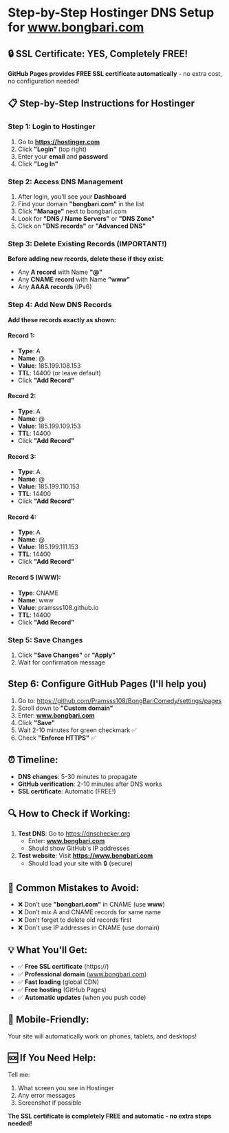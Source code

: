 # Step-by-Step Hostinger DNS Setup for www.bongbari.com

## 🔒 SSL Certificate: YES, Completely FREE!
**GitHub Pages provides FREE SSL certificate automatically** - no extra cost, no configuration needed!

## 📋 Step-by-Step Instructions for Hostinger

### Step 1: Login to Hostinger
1. Go to **https://hostinger.com**
2. Click **"Login"** (top right)
3. Enter your **email** and **password**
4. Click **"Log In"**

### Step 2: Access DNS Management
1. After login, you'll see your **Dashboard**
2. Find your domain **"bongbari.com"** in the list
3. Click **"Manage"** next to bongbari.com
4. Look for **"DNS / Name Servers"** or **"DNS Zone"**
5. Click on **"DNS records"** or **"Advanced DNS"**

### Step 3: Delete Existing Records (IMPORTANT!)
**Before adding new records, delete these if they exist:**
- Any **A record** with Name **"@"**
- Any **CNAME record** with Name **"www"** 
- Any **AAAA records** (IPv6)

### Step 4: Add New DNS Records
**Add these records exactly as shown:**

#### Record 1:
- **Type**: A
- **Name**: @
- **Value**: 185.199.108.153
- **TTL**: 14400 (or leave default)
- Click **"Add Record"**

#### Record 2:
- **Type**: A
- **Name**: @
- **Value**: 185.199.109.153
- **TTL**: 14400
- Click **"Add Record"**

#### Record 3:
- **Type**: A
- **Name**: @
- **Value**: 185.199.110.153
- **TTL**: 14400
- Click **"Add Record"**

#### Record 4:
- **Type**: A
- **Name**: @
- **Value**: 185.199.111.153
- **TTL**: 14400
- Click **"Add Record"**

#### Record 5 (WWW):
- **Type**: CNAME
- **Name**: www
- **Value**: pramsss108.github.io
- **TTL**: 14400
- Click **"Add Record"**

### Step 5: Save Changes
1. Click **"Save Changes"** or **"Apply"**
2. Wait for confirmation message

## Step 6: Configure GitHub Pages (I'll help you)
1. Go to: https://github.com/Pramsss108/BongBariComedy/settings/pages
2. Scroll down to **"Custom domain"**
3. Enter: **www.bongbari.com**
4. Click **"Save"**
5. Wait 2-10 minutes for green checkmark ✅
6. Check **"Enforce HTTPS"** ✅

## ⏰ Timeline:
- **DNS changes**: 5-30 minutes to propagate
- **GitHub verification**: 2-10 minutes after DNS works
- **SSL certificate**: Automatic (FREE!)

## 🔍 How to Check if Working:
1. **Test DNS**: Go to https://dnschecker.org
   - Enter: **www.bongbari.com**
   - Should show GitHub's IP addresses
2. **Test website**: Visit **https://www.bongbari.com**
   - Should load your site with 🔒 (secure)

## 🚨 Common Mistakes to Avoid:
- ❌ Don't use **"bongbari.com"** in CNAME (use **www**)
- ❌ Don't mix A and CNAME records for same name
- ❌ Don't forget to delete old records first
- ❌ Don't use IP addresses in CNAME (use domain)

## 💡 What You'll Get:
- ✅ **Free SSL certificate** (https://)
- ✅ **Professional domain** (www.bongbari.com)
- ✅ **Fast loading** (global CDN)
- ✅ **Free hosting** (GitHub Pages)
- ✅ **Automatic updates** (when you push code)

## 📱 Mobile-Friendly:
Your site will automatically work on phones, tablets, and desktops!

## 🆘 If You Need Help:
Tell me:
1. What screen you see in Hostinger
2. Any error messages
3. Screenshot if possible

**The SSL certificate is completely FREE and automatic - no extra steps needed!**